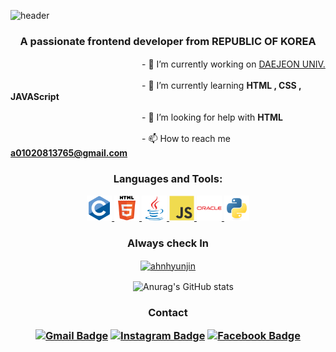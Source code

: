 ![header](https://capsule-render.vercel.app/api?type=Cylinder&color=auto&height=250&text=AHN%HYUN%JIN&animation=blinking&desc=Frontend%20Developer&descAlign=60&descAlignY=20&rotate=-5)







<p align="center">
  <h3 align="center">A passionate frontend developer from REPUBLIC OF KOREA</h3>

　　　　　　　　　　　　　　　- 🔭 I’m currently working on [DAEJEON UNIV.](https://www.dju.ac.kr/eice/main.do)

　　　　　　　　　　　　　　　- 🌱 I’m currently learning **HTML , CSS , JAVAScript**

　　　　　　　　　　　　　　　- 🤝 I’m looking for help with **HTML**

　　　　　　　　　　　　　　　- 📫 How to reach me **a01020813765@gmail.com**
</p>

<h3 align="center">Languages and Tools:</h3>
<p align="center"> <a href="https://www.cprogramming.com/" target="_blank"> <img src="https://raw.githubusercontent.com/devicons/devicon/master/icons/c/c-original.svg" alt="c" width="40" height="40"/> </a> <a href="https://www.w3.org/html/" target="_blank"> <img src="https://raw.githubusercontent.com/devicons/devicon/master/icons/html5/html5-original-wordmark.svg" alt="html5" width="40" height="40"/> </a> <a href="https://www.java.com" target="_blank"> <img src="https://raw.githubusercontent.com/devicons/devicon/master/icons/java/java-original.svg" alt="java" width="40" height="40"/> </a> <a href="https://developer.mozilla.org/en-US/docs/Web/JavaScript" target="_blank"> <img src="https://raw.githubusercontent.com/devicons/devicon/master/icons/javascript/javascript-original.svg" alt="javascript" width="40" height="40"/> </a> <a href="https://www.oracle.com/" target="_blank"> <img src="https://raw.githubusercontent.com/devicons/devicon/master/icons/oracle/oracle-original.svg" alt="oracle" width="40" height="40"/> </a> <a href="https://www.python.org" target="_blank"> <img src="https://raw.githubusercontent.com/devicons/devicon/master/icons/python/python-original.svg" alt="python" width="40" height="40"/> </a> </p>





<h3 align="center">Always check In</h3>
<p align="center">
<a href="https://discord.gg/ahnhyunjin" target="blank"><img align="center" src="https://raw.githubusercontent.com/rahuldkjain/github-profile-readme-generator/master/src/images/icons/Social/discord.svg" alt="ahnhyunjin" height="50" width="60" /></a>
</p>


　　　　　　　　　　　　　　![Anurag's GitHub stats](https://github-readme-stats.vercel.app/api?username=ahnhyunjin1&theme=github_dark&show_icons=true)


<h3 align="center">Contact 
  <p></p>

[![Gmail Badge](https://img.shields.io/badge/Gmail-d14836?style=flat-square&logo=Gmail&logoColor=white&link=mailto:a01020813765@gmail.com)](mailto:a01020813765@gmail.com)
[![Instagram Badge](http://img.shields.io/badge/-Instagram-black?style=flat&logo=Instagram&link=https://instagram.com/hyun.nij/)](https://instagram.com/hyun.nij/)
[![Facebook Badge](https://img.shields.io/badge/facebook-1877f2?style=flat-square&logo=facebook&logoColor=white&link=https://www.facebook.com/profile.php?id=100006477102519)](https://www.facebook.com/profile.php?id=100006477102519)
</h3>
